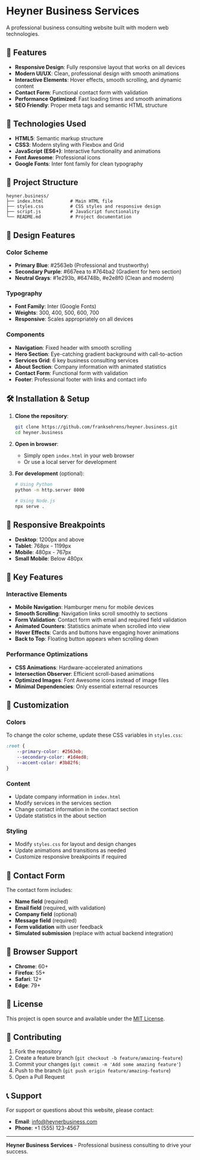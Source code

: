 # Heyner Business Services

A professional business consulting website built with modern web technologies.

## 🌟 Features

- **Responsive Design**: Fully responsive layout that works on all devices
- **Modern UI/UX**: Clean, professional design with smooth animations
- **Interactive Elements**: Hover effects, smooth scrolling, and dynamic content
- **Contact Form**: Functional contact form with validation
- **Performance Optimized**: Fast loading times and smooth animations
- **SEO Friendly**: Proper meta tags and semantic HTML structure

## 🚀 Technologies Used

- **HTML5**: Semantic markup structure
- **CSS3**: Modern styling with Flexbox and Grid
- **JavaScript (ES6+)**: Interactive functionality and animations
- **Font Awesome**: Professional icons
- **Google Fonts**: Inter font family for clean typography

## 📁 Project Structure

```
heyner.business/
├── index.html          # Main HTML file
├── styles.css          # CSS styles and responsive design
├── script.js           # JavaScript functionality
└── README.md           # Project documentation
```

## 🎨 Design Features

### Color Scheme
- **Primary Blue**: #2563eb (Professional and trustworthy)
- **Secondary Purple**: #667eea to #764ba2 (Gradient for hero section)
- **Neutral Grays**: #1e293b, #64748b, #e2e8f0 (Clean and modern)

### Typography
- **Font Family**: Inter (Google Fonts)
- **Weights**: 300, 400, 500, 600, 700
- **Responsive**: Scales appropriately on all devices

### Components
- **Navigation**: Fixed header with smooth scrolling
- **Hero Section**: Eye-catching gradient background with call-to-action
- **Services Grid**: 6 key business consulting services
- **About Section**: Company information with animated statistics
- **Contact Form**: Functional form with validation
- **Footer**: Professional footer with links and contact info

## 🛠️ Installation & Setup

1. **Clone the repository**:
   ```bash
   git clone https://github.com/franksehrens/heyner.business.git
   cd heyner.business
   ```

2. **Open in browser**:
   - Simply open `index.html` in your web browser
   - Or use a local server for development

3. **For development** (optional):
   ```bash
   # Using Python
   python -m http.server 8000
   
   # Using Node.js
   npx serve .
   ```

## 📱 Responsive Breakpoints

- **Desktop**: 1200px and above
- **Tablet**: 768px - 1199px
- **Mobile**: 480px - 767px
- **Small Mobile**: Below 480px

## 🎯 Key Features

### Interactive Elements
- **Mobile Navigation**: Hamburger menu for mobile devices
- **Smooth Scrolling**: Navigation links scroll smoothly to sections
- **Form Validation**: Contact form with email and required field validation
- **Animated Counters**: Statistics animate when scrolled into view
- **Hover Effects**: Cards and buttons have engaging hover animations
- **Back to Top**: Floating button appears when scrolling down

### Performance Optimizations
- **CSS Animations**: Hardware-accelerated animations
- **Intersection Observer**: Efficient scroll-based animations
- **Optimized Images**: Font Awesome icons instead of image files
- **Minimal Dependencies**: Only essential external resources

## 🎨 Customization

### Colors
To change the color scheme, update these CSS variables in `styles.css`:
```css
:root {
    --primary-color: #2563eb;
    --secondary-color: #1d4ed8;
    --accent-color: #3b82f6;
}
```

### Content
- Update company information in `index.html`
- Modify services in the services section
- Change contact information in the contact section
- Update statistics in the about section

### Styling
- Modify `styles.css` for layout and design changes
- Update animations and transitions as needed
- Customize responsive breakpoints if required

## 📧 Contact Form

The contact form includes:
- **Name field** (required)
- **Email field** (required, with validation)
- **Company field** (optional)
- **Message field** (required)
- **Form validation** with user feedback
- **Simulated submission** (replace with actual backend integration)

## 🔧 Browser Support

- **Chrome**: 60+
- **Firefox**: 55+
- **Safari**: 12+
- **Edge**: 79+

## 📄 License

This project is open source and available under the [MIT License](LICENSE).

## 🤝 Contributing

1. Fork the repository
2. Create a feature branch (`git checkout -b feature/amazing-feature`)
3. Commit your changes (`git commit -m 'Add some amazing feature'`)
4. Push to the branch (`git push origin feature/amazing-feature`)
5. Open a Pull Request

## 📞 Support

For support or questions about this website, please contact:
- **Email**: info@heynerbusiness.com
- **Phone**: +1 (555) 123-4567

---

**Heyner Business Services** - Professional business consulting to drive your success. 